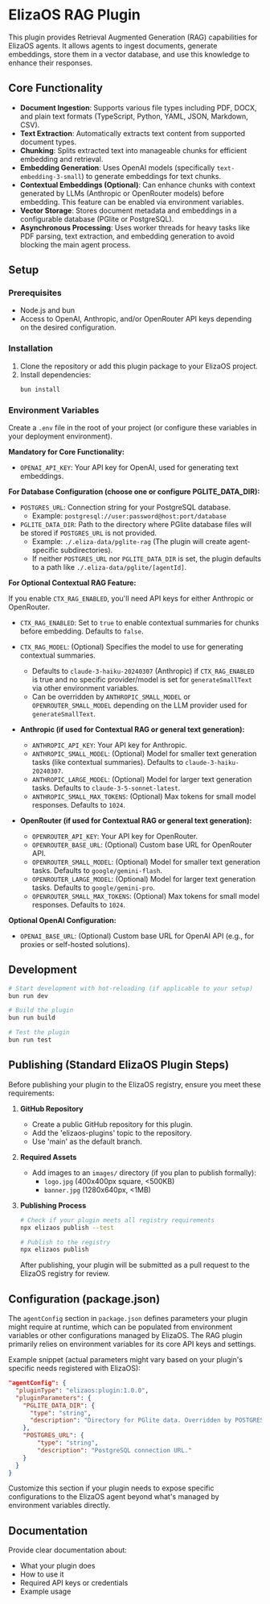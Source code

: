 # ElizaOS RAG Plugin

This plugin provides Retrieval Augmented Generation (RAG) capabilities for ElizaOS agents. It allows agents to ingest documents, generate embeddings, store them in a vector database, and use this knowledge to enhance their responses.

## Core Functionality

- **Document Ingestion**: Supports various file types including PDF, DOCX, and plain text formats (TypeScript, Python, YAML, JSON, Markdown, CSV).
- **Text Extraction**: Automatically extracts text content from supported document types.
- **Chunking**: Splits extracted text into manageable chunks for efficient embedding and retrieval.
- **Embedding Generation**: Uses OpenAI models (specifically `text-embedding-3-small`) to generate embeddings for text chunks.
- **Contextual Embeddings (Optional)**: Can enhance chunks with context generated by LLMs (Anthropic or OpenRouter models) before embedding. This feature can be enabled via environment variables.
- **Vector Storage**: Stores document metadata and embeddings in a configurable database (PGlite or PostgreSQL).
- **Asynchronous Processing**: Uses worker threads for heavy tasks like PDF parsing, text extraction, and embedding generation to avoid blocking the main agent process.

## Setup

### Prerequisites

- Node.js and bun
- Access to OpenAI, Anthropic, and/or OpenRouter API keys depending on the desired configuration.

### Installation

1.  Clone the repository or add this plugin package to your ElizaOS project.
2.  Install dependencies:
    ```bash
    bun install
    ```

### Environment Variables

Create a `.env` file in the root of your project (or configure these variables in your deployment environment).

**Mandatory for Core Functionality:**

- `OPENAI_API_KEY`: Your API key for OpenAI, used for generating text embeddings.

**For Database Configuration (choose one or configure PGLITE_DATA_DIR):**

- `POSTGRES_URL`: Connection string for your PostgreSQL database.
  - Example: `postgresql://user:password@host:port/database`
- `PGLITE_DATA_DIR`: Path to the directory where PGlite database files will be stored if `POSTGRES_URL` is not provided.
  - Example: `./.eliza-data/pglite-rag` (The plugin will create agent-specific subdirectories).
  - If neither `POSTGRES_URL` nor `PGLITE_DATA_DIR` is set, the plugin defaults to a path like `./.eliza-data/pglite/[agentId]`.

**For Optional Contextual RAG Feature:**

If you enable `CTX_RAG_ENABLED`, you'll need API keys for either Anthropic or OpenRouter.

- `CTX_RAG_ENABLED`: Set to `true` to enable contextual summaries for chunks before embedding. Defaults to `false`.
- `CTX_RAG_MODEL`: (Optional) Specifies the model to use for generating contextual summaries.

  - Defaults to `claude-3-haiku-20240307` (Anthropic) if `CTX_RAG_ENABLED` is true and no specific provider/model is set for `generateSmallText` via other environment variables.
  - Can be overridden by `ANTHROPIC_SMALL_MODEL` or `OPENROUTER_SMALL_MODEL` depending on the LLM provider used for `generateSmallText`.

- **Anthropic (if used for Contextual RAG or general text generation):**

  - `ANTHROPIC_API_KEY`: Your API key for Anthropic.
  - `ANTHROPIC_SMALL_MODEL`: (Optional) Model for smaller text generation tasks (like contextual summaries). Defaults to `claude-3-haiku-20240307`.
  - `ANTHROPIC_LARGE_MODEL`: (Optional) Model for larger text generation tasks. Defaults to `claude-3-5-sonnet-latest`.
  - `ANTHROPIC_SMALL_MAX_TOKENS`: (Optional) Max tokens for small model responses. Defaults to `1024`.

- **OpenRouter (if used for Contextual RAG or general text generation):**
  - `OPENROUTER_API_KEY`: Your API key for OpenRouter.
  - `OPENROUTER_BASE_URL`: (Optional) Custom base URL for OpenRouter API.
  - `OPENROUTER_SMALL_MODEL`: (Optional) Model for smaller text generation tasks. Defaults to `google/gemini-flash`.
  - `OPENROUTER_LARGE_MODEL`: (Optional) Model for larger text generation tasks. Defaults to `google/gemini-pro`.
  - `OPENROUTER_SMALL_MAX_TOKENS`: (Optional) Max tokens for small model responses. Defaults to `1024`.

**Optional OpenAI Configuration:**

- `OPENAI_BASE_URL`: (Optional) Custom base URL for OpenAI API (e.g., for proxies or self-hosted solutions).

## Development

```bash
# Start development with hot-reloading (if applicable to your setup)
bun run dev

# Build the plugin
bun run build

# Test the plugin
bun run test
```

## Publishing (Standard ElizaOS Plugin Steps)

Before publishing your plugin to the ElizaOS registry, ensure you meet these requirements:

1.  **GitHub Repository**

    - Create a public GitHub repository for this plugin.
    - Add the 'elizaos-plugins' topic to the repository.
    - Use 'main' as the default branch.

2.  **Required Assets**

    - Add images to an `images/` directory (if you plan to publish formally):
      - `logo.jpg` (400x400px square, <500KB)
      - `banner.jpg` (1280x640px, <1MB)

3.  **Publishing Process**

    ```bash
    # Check if your plugin meets all registry requirements
    npx elizaos publish --test

    # Publish to the registry
    npx elizaos publish
    ```

    After publishing, your plugin will be submitted as a pull request to the ElizaOS registry for review.

## Configuration (package.json)

The `agentConfig` section in `package.json` defines parameters your plugin might require at runtime, which can be populated from environment variables or other configurations managed by ElizaOS. The RAG plugin primarily relies on environment variables for its core API keys and settings.

Example snippet (actual parameters might vary based on your plugin's specific needs registered with ElizaOS):

```json
"agentConfig": {
  "pluginType": "elizaos:plugin:1.0.0",
  "pluginParameters": {
    "PGLITE_DATA_DIR": {
      "type": "string",
      "description": "Directory for PGlite data. Overridden by POSTGRES_URL if set."
    },
    "POSTGRES_URL": {
        "type": "string",
        "description": "PostgreSQL connection URL."
    }
  }
}
```

Customize this section if your plugin needs to expose specific configurations to the ElizaOS agent beyond what's managed by environment variables directly.

## Documentation

Provide clear documentation about:

- What your plugin does
- How to use it
- Required API keys or credentials
- Example usage
